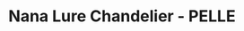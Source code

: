 ---
title: Nana Lure Chandelier - PELLE
layout: entry
presentation: side-by-side
object:
  - id: ptl-24672
order: 445
menu: false
---